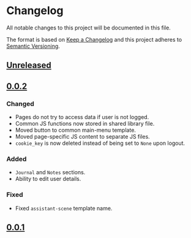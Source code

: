 # Changelog
All notable changes to this project will be documented in this file.

The format is based on [Keep a Changelog](http://keepachangelog.com/en/1.0.0/)
and this project adheres to [Semantic Versioning](http://semver.org/spec/v2.0.0.html).

## [Unreleased]

## [0.0.2]
### Changed
- Pages do not try to access data if user is not logged.
- Common JS functions now stored in shared library file.
- Moved button to common main-menu template.
- Moved page-specific JS content to separate JS files.
- `cookie_key` is now deleted instead of being set to `None` upon logout.
### Added
- `Journal` and `Notes` sections.
- Ability to edit user details.
### Fixed
- Fixed `assistant-scene` template name.

## [0.0.1]

[Unreleased]: https://github.com/ggirelli/mnemo-assistant  
[0.0.2]: https://github.com/ggirelli/mnemo-assistant/releases/tag/v0.0.2  
[0.0.1]: https://github.com/ggirelli/mnemo-assistant/releases/tag/v0.0.1  
